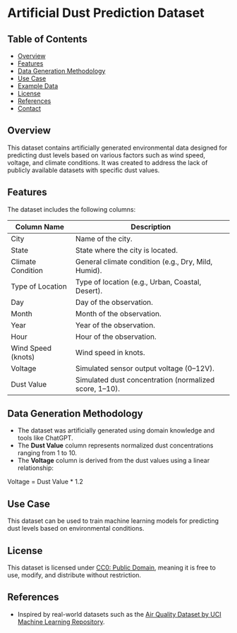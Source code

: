 # Artificial Dust Prediction Dataset

## Table of Contents

- [Overview](#overview)
- [Features](a#features)
- [Data Generation Methodology](#data-generation-methodology)
- [Use Case](#use-case)
- [Example Data](#example-data)
- [License](#license)
- [References](#references)
- [Contact](#contact)

## Overview

This dataset contains artificially generated environmental data designed for predicting dust levels based on various factors such as wind speed, voltage, and climate conditions. It was created to address the lack of publicly available datasets with specific dust values.

## Features

The dataset includes the following columns:

| Column Name        | Description                                            |
| ------------------ | ------------------------------------------------------ |
| City               | Name of the city.                                      |
| State              | State where the city is located.                       |
| Climate Condition  | General climate condition (e.g., Dry, Mild, Humid).    |
| Type of Location   | Type of location (e.g., Urban, Coastal, Desert).       |
| Day                | Day of the observation.                                |
| Month              | Month of the observation.                              |
| Year               | Year of the observation.                               |
| Hour               | Hour of the observation.                               |
| Wind Speed (knots) | Wind speed in knots.                                   |
| Voltage            | Simulated sensor output voltage (0–12V).               |
| Dust Value         | Simulated dust concentration (normalized score, 1–10). |

## Data Generation Methodology

- The dataset was artificially generated using domain knowledge and tools like ChatGPT.
- The **Dust Value** column represents normalized dust concentrations ranging from 1 to 10.
- The **Voltage** column is derived from the dust values using a linear relationship:

Voltage = Dust Value \* 1.2

## Use Case

This dataset can be used to train machine learning models for predicting dust levels based on environmental conditions.

## License

This dataset is licensed under [CC0: Public Domain](https://creativecommons.org/publicdomain/zero/1.0/), meaning it is free to use, modify, and distribute without restriction.

## References

- Inspired by real-world datasets such as the [Air Quality Dataset by UCI Machine Learning Repository](https://archive.ics.uci.edu/dataset/360/air+quality).
